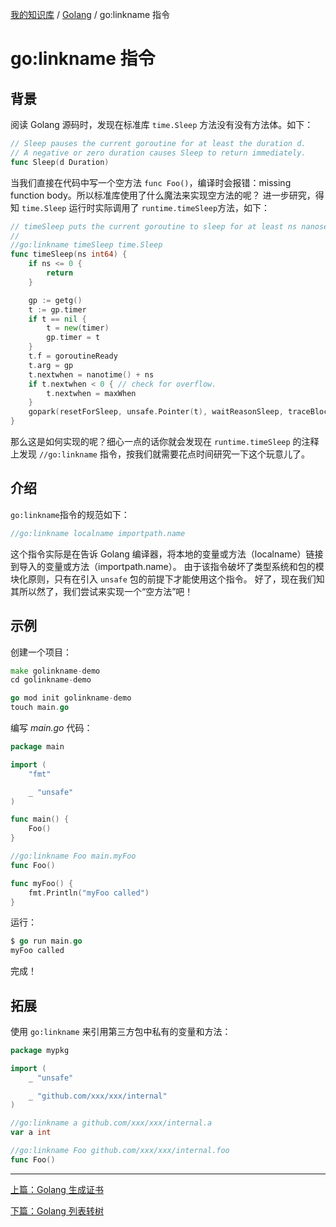 [我的知识库](../README.md) / [Golang](zz_gneratered_mdi.md) / go:linkname 指令

# go:linkname 指令

## 背景

阅读 Golang 源码时，发现在标准库 `time.Sleep` 方法没有没有方法体。如下：

```go
// Sleep pauses the current goroutine for at least the duration d.
// A negative or zero duration causes Sleep to return immediately.
func Sleep(d Duration)
```

当我们直接在代码中写一个空方法 `func Foo()`，编译时会报错：missing function body。所以标准库使用了什么魔法来实现空方法的呢？
进一步研究，得知 `time.Sleep` 运行时实际调用了 `runtime.timeSleep`方法，如下：

```go
// timeSleep puts the current goroutine to sleep for at least ns nanoseconds.
//
//go:linkname timeSleep time.Sleep
func timeSleep(ns int64) {
    if ns <= 0 {
        return
    }

    gp := getg()
    t := gp.timer
    if t == nil {
        t = new(timer)
        gp.timer = t
    }
    t.f = goroutineReady
    t.arg = gp
    t.nextwhen = nanotime() + ns
    if t.nextwhen < 0 { // check for overflow.
        t.nextwhen = maxWhen
    }
    gopark(resetForSleep, unsafe.Pointer(t), waitReasonSleep, traceBlockSleep, 1)
}
```

那么这是如何实现的呢？细心一点的话你就会发现在 `runtime.timeSleep` 的注释上发现 `//go:linkname` 指令，按我们就需要花点时间研究一下这个玩意儿了。

## 介绍

`go:linkname`指令的规范如下：

```go
//go:linkname localname importpath.name
```

这个指令实际是在告诉 Golang 编译器，将本地的变量或方法（localname）链接到导入的变量或方法（importpath.name）。
由于该指令破坏了类型系统和包的模块化原则，只有在引入 `unsafe` 包的前提下才能使用这个指令。
好了，现在我们知其所以然了，我们尝试来实现一个“空方法”吧！

## 示例

创建一个项目：

```go
make golinkname-demo
cd golinkname-demo

go mod init golinkname-demo
touch main.go
```

编写 _main.go_ 代码：

```go
package main

import (
    "fmt"

    _ "unsafe"
)

func main() {
    Foo()
}

//go:linkname Foo main.myFoo
func Foo()

func myFoo() {
    fmt.Println("myFoo called")
}
```

运行：

```go
$ go run main.go
myFoo called
```

完成！

## 拓展

使用 `go:linkname` 来引用第三方包中私有的变量和方法：

```go
package mypkg

import (
    _ "unsafe"

    _ "github.com/xxx/xxx/internal"
)

//go:linkname a github.com/xxx/xxx/internal.a
var a int

//go:linkname Foo github.com/xxx/xxx/internal.foo
func Foo()
```

---
[上篇：Golang 生成证书](go-gen-cert.md)

[下篇：Golang 列表转树](go-list-to-tree.md)

